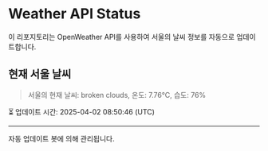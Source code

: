 
# Weather API Status

이 리포지토리는 OpenWeather API를 사용하여 서울의 날씨 정보를 자동으로 업데이트합니다.

## 현재 서울 날씨
> 서울의 현재 날씨: broken clouds, 온도: 7.76°C, 습도: 76%

⏳ 업데이트 시간: 2025-04-02 08:50:46 (UTC)

---
자동 업데이트 봇에 의해 관리됩니다.
